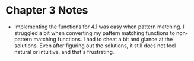 Chapter 3 Notes
===============

* Implementing the functions for 4.1 was easy when pattern matching. I struggled a bit when converting my pattern matching functions to non-pattern matching functions. I had to cheat a bit and glance at the solutions. Even after figuring out the solutions, it still does not feel natural or intuitive, and that's frustrating.